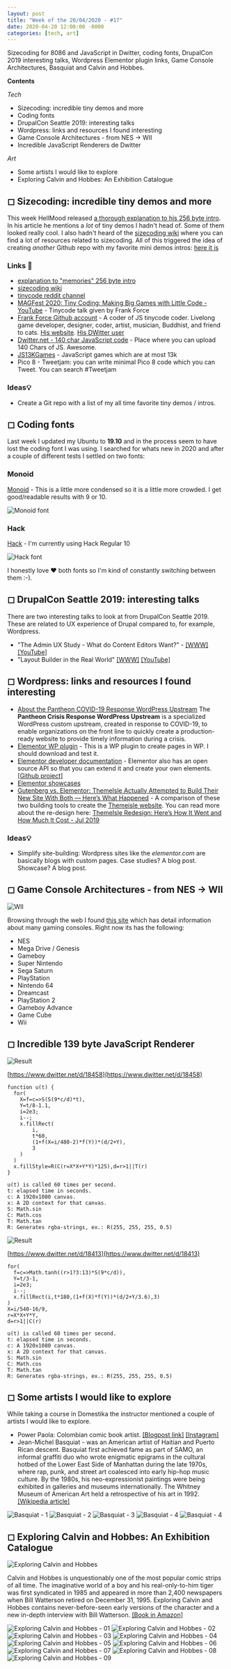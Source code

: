 ```yaml
---
layout: post
title: "Week of the 20/04/2020 - #17"
date: 2020-04-20 12:00:00 -0000
categories: [tech, art]
---
```

Sizecoding for 8086 and JavaScript in Dwitter, coding fonts, DrupalCon 2019 interesting talks, Wordpress Elementor plugin links, Game Console Architectures, Basquiat and Calvin and Hobbes.

**Contents**

*Tech*

- Sizecoding: incredible tiny demos and more
- Coding fonts
- DrupalCon Seattle 2019: interesting talks
- Wordpress: links and resources I found interesting
- Game Console Architectures - from NES -> WII
- Incredible JavaScript Renderers de Dwitter

*Art*

- Some artists I would like to explore
- Exploring Calvin and Hobbes: An Exhibition Catalogue 


## ◻ Sizecoding: incredible tiny demos and more

This week HellMood released [a thorough explanation to his 256 byte intro](http://www.sizecoding.org/wiki/Memories). In his article he mentions a *lot* of tiny demos I hadn't head of. Some of them looked really cool. I also hadn't heard of the [sizecoding wiki](http://www.sizecoding.org/wiki/Main_Page) where you can find a lot of resources related to sizecoding. All of this triggered the idea of creating *another* Github repo with my favorite mini demos intros: [here it is](https://github.com/cesarmiquel/tiny-demos)


### Links 🔗

- [explanation to "memories" 256 byte intro](http://www.sizecoding.org/wiki/Memories)
- [sizecoding wiki](http://www.sizecoding.org/wiki/Main_Page)
- [tinycode reddit channel](https://www.reddit.com/r/tinycode/)
- [MAGFest 2020: Tiny Coding: Making Big Games with Little Code - YouTube](https://www.youtube.com/watch?v=8ogKnN3t7Nw) - Tinycode talk given by Frank Force
- [Frank Force Github account](https://github.com/KilledByAPixel) - A coder of JS tinycode coder. Livelong game developer, designer, coder, artist, musician, Buddhist, and friend to cats. [His website](https://frankforce.com/). [His DWitter user](https://www.dwitter.net/u/KilledByAPixel)
- [Dwitter.net - 140 char JavaScript code](https://www.dwitter.net/) - Place where you can upload 140 Chars of JS. Awesome.
- [JS13KGames](https://js13kgames.com/) - JavaScript games which are at most 13k
- Pico 8 - Tweetjam: you can write minimal Pico 8 code which you can Tweet. You can search #Tweetjam

### Ideas💡

- Create a Git repo with a list of my all time favorite tiny demos / intros.

## ◻ Coding fonts

Last week I updated my Ubuntu to **19.10** and in the process seem to have lost the coding font I was using. I searched for whats new in 2020 and after a couple of different tests I settled on two fonts:

### Monoid

[Monoid](https://larsenwork.com/monoid/) - This is a little more condensed so it is a little more crowded. I get good/readable results with 9 or 10.

![Monoid font](/assets/imgs/2020-04-20/monoid.png)


### Hack

[Hack](https://sourcefoundry.org/hack/) - I'm currently using Hack Regular 10

![Hack font](/assets/imgs/2020-04-20/hack-font.png?1)


I honestly love ❤️  both fonts so I'm kind of constantly switching between them :-).


## ◻ DrupalCon Seattle 2019: interesting talks

There are two interesting talks to look at from DrupalCon Seattle 2019. These are related to UX experience of Drupal compared to, for example, Wordpress.

- "The Admin UX Study - What do Content Editors Want?" - [[WWW]](https://events.drupal.org/seattle2019/sessions/admin-ux-study-what-do-content-editors-want) [[YouTube]](https://www.youtube.com/watch?v=4WNlEgWlR6Q)
- "Layout Builder in the Real World" [[WWW]](https://events.drupal.org/seattle2019/sessions/layout-builder-real-world) [[YouTube]](https://www.youtube.com/watch?v=84ioyh2QPBw)

## ◻ Wordpress: links and resources I found interesting

- [About the Pantheon COVID-19 Response WordPress Upstream](https://pantheon.io/docs/crisis-response-upstream) The **Pantheon Crisis Response WordPress Upstream** is a specialized WordPress custom upstream, created in response to COVID-19, to enable organizations on the front line to quickly create a production-ready website to provide timely information during a crisis.
- [Elementor WP plugin](https://elementor.com/) - This is a WP plugin to create pages in WP. I should download and test it.
- [Elementor developer documentation](https://developers.elementor.com/) - Elementor also has an open source API so that you can extend it and create your own elements. [[Github project]](https://github.com/elementor/elementor)
- [Elementor showcases](https://elementor.com/blog/category/showcase/)
- [Gutenberg vs. Elementor: ThemeIsle Actually Attempted to Build Their New Site With Both — Here’s What Happened](https://elementor.com/blog/gutenberg-vs-elementor/) - A comparison of these two building tools to create the [Themeisle website](https://themeisle.com/). You can read more about the re-design here: [ThemeIsle Redesign: Here’s How It Went and How Much It Cost - Jul 2019](https://www.codeinwp.com/blog/themeisle-redesign-2019/)

### Ideas💡

- Simplify site-building: Wordpress sites like the *elementor.com* are basically blogs with custom pages. Case studies? A blog post. Showcase? A blog post. 

## ◻ Game Console Architectures - from NES -> WII

![WII](/assets/imgs/2020-04-20/wii.png)

Browsing through the web I found [this site](https://copetti.org/projects/consoles/) which has detail information about many gaming consoles. Right now its has the following:

- NES
- Mega Drive / Genesis
- Gameboy
- Super Nintendo
- Sega Saturn
- PlayStation
- Nintendo 64
- Dreamcast
- PlayStation 2
- Gameboy Advance
- Game Cube
- Wii

## ◻ Incredible 139 byte JavaScript Renderer

![Result](/assets/imgs/2020-04-20/render-01.png)

[https://www.dwitter.net/d/18458](https://www.dwitter.net/d/18458)

```
function u(t) {
  for(
    X=f=c=>S(S(9*c/d)*t),
    Y=t/8-1.1,
    i=2e3;
    i--;
    x.fillRect(
        i,
        t*60,
        (1+f(X=i/480-2)*f(Y))*(d/2+Y),
        3
    )
  )
  x.fillStyle=R(C(r=X*X+Y*Y)*125),d=r>1||T(r)
}

u(t) is called 60 times per second.
t: elapsed time in seconds.
c: A 1920x1080 canvas.
x: A 2D context for that canvas.
S: Math.sin
C: Math.cos
T: Math.tan
R: Generates rgba-strings, ex.: R(255, 255, 255, 0.5)
```

![Result](/assets/imgs/2020-04-20/render-02.png)

[https://www.dwitter.net/d/18413](https://www.dwitter.net/d/18413)

```
for(
  f=c=>Math.tanh((r>1?3:13)*S(9*c/d)),
  Y=t/3-1,
  i=2e3;
  i--;
  x.fillRect(i,t*180,(1+f(X)*f(Y))*(d/2+Y/3.6),3)
)
X=i/540-16/9,
r=X*X+Y*Y,
d=r>1||C(r)

u(t) is called 60 times per second.
t: elapsed time in seconds.
c: A 1920x1080 canvas.
x: A 2D context for that canvas.
S: Math.sin
C: Math.cos
T: Math.tan
R: Generates rgba-strings, ex.: R(255, 255, 255, 0.5)
```


## ◻ Some artists I would like to explore

While taking a course in Domestika the instructor mentioned a couple of artists I would like to explore.

- Power Paola: Colombian comic book artist. [[Blogpost link]](http://powerpaola.blogspot.com/) [[Instagram]](https://www.instagram.com/powerpaola)
- Jean-Michel Basquiat - was an American artist of Haitian and Puerto Rican descent. Basquiat first achieved fame as part of SAMO, an informal graffiti duo who wrote enigmatic epigrams in the cultural hotbed of the Lower East Side of Manhattan during the late 1970s, where rap, punk, and street art coalesced into early hip-hop music culture. By the 1980s, his neo-expressionist paintings were being exhibited in galleries and museums internationally. The Whitney Museum of American Art held a retrospective of his art in 1992. [[Wikipedia article]](https://en.wikipedia.org/wiki/Jean-Michel_Basquiat)

![Basquiat - 1](/assets/imgs/2020-04-20/basquiat-01.jpg?1)
![Basquiat - 2](/assets/imgs/2020-04-20/basquiat-02.jpg)
![Basquiat - 3](/assets/imgs/2020-04-20/basquiat-03.jpg)
![Basquiat - 4](/assets/imgs/2020-04-20/basquiat-04.jpg)
![Basquiat - 4](/assets/imgs/2020-04-20/basquiat-05.jpg)

## ◻ Exploring Calvin and Hobbes: An Exhibition Catalogue

![Exploring Calvin and Hobbes](/assets/imgs/2020-04-20/ecah-00.png)

Calvin and Hobbes is unquestionably one of the most popular comic strips of all time. The imaginative world of a boy and his real-only-to-him tiger was first syndicated in 1985 and appeared in more than 2,400 newspapers when Bill Watterson retired on December 31, 1995. Exploring Calvin and Hobbes contains never-before-seen early versions of the character and a new in-depth interview with Bill Watterson. [[Book in Amazon]](https://www.amazon.com/-/es/Bill-Watterson/dp/1449460364)

![Exploring Calvin and Hobbes - 01](/assets/imgs/2020-04-20/ecah-01.jpg)
![Exploring Calvin and Hobbes - 02](/assets/imgs/2020-04-20/ecah-02.jpg)
![Exploring Calvin and Hobbes - 03](/assets/imgs/2020-04-20/ecah-03.jpg)
![Exploring Calvin and Hobbes - 04](/assets/imgs/2020-04-20/ecah-04.jpg)
![Exploring Calvin and Hobbes - 05](/assets/imgs/2020-04-20/ecah-05.jpg)
![Exploring Calvin and Hobbes - 06](/assets/imgs/2020-04-20/ecah-06.jpg)
![Exploring Calvin and Hobbes - 07](/assets/imgs/2020-04-20/ecah-07.jpg)
![Exploring Calvin and Hobbes - 08](/assets/imgs/2020-04-20/ecah-08.jpg)
![Exploring Calvin and Hobbes - 09](/assets/imgs/2020-04-20/ecah-09.jpg)
